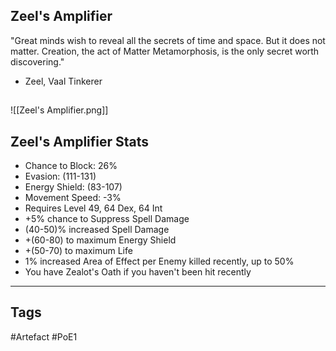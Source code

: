 ## Zeel's Amplifier
"Great minds wish to reveal all the secrets of time and space.
But it does not matter.
Creation, the act of Matter Metamorphosis, is the only secret worth discovering."
- Zeel, Vaal Tinkerer
##
![[Zeel's Amplifier.png]]
## Zeel's Amplifier Stats
- Chance to Block: 26%
- Evasion: (111-131)
- Energy Shield: (83-107)
- Movement Speed: -3%
- Requires Level 49, 64 Dex, 64 Int
- +5% chance to Suppress Spell Damage
- (40-50)% increased Spell Damage
- +(60-80) to maximum Energy Shield
- +(50-70) to maximum Life
- 1% increased Area of Effect per Enemy killed recently, up to 50%
- You have Zealot's Oath if you haven't been hit recently


---
## Tags
#Artefact
#PoE1
